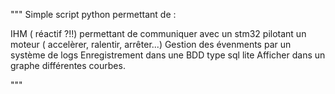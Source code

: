 """
Simple script python permettant de :

IHM ( réactif ?!!) permettant de communiquer avec un stm32 pilotant un moteur ( accelèrer, ralentir, arrêter...)
Gestion des évenments par un système de logs
Enregistrement dans une BDD type sql lite
Afficher dans un graphe différentes courbes.

"""
